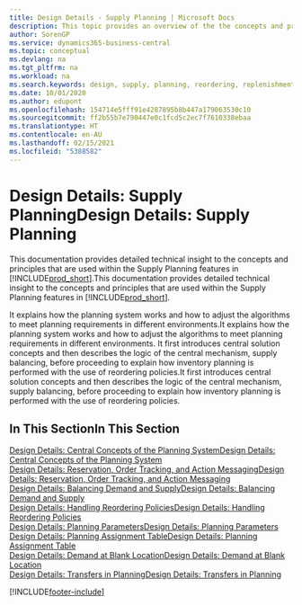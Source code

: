 ```yaml
---
title: Design Details - Supply Planning | Microsoft Docs
description: This topic provides an overview of the the concepts and principles that are used within the Supply Planning features in Business Central.
author: SorenGP
ms.service: dynamics365-business-central
ms.topic: conceptual
ms.devlang: na
ms.tgt_pltfrm: na
ms.workload: na
ms.search.keywords: design, supply, planning, reordering, replenishment
ms.date: 10/01/2020
ms.author: edupont
ms.openlocfilehash: 154714e5fff91e4287895b8b447a179063530c10
ms.sourcegitcommit: ff2b55b7e790447e0c1fcd5c2ec7f7610338ebaa
ms.translationtype: HT
ms.contentlocale: en-AU
ms.lasthandoff: 02/15/2021
ms.locfileid: "5388582"
---
```

# <a name="design-details-supply-planning"></a><span data-ttu-id="dcccf-103">Design Details: Supply Planning</span><span class="sxs-lookup"><span data-stu-id="dcccf-103">Design Details: Supply Planning</span></span>
<span data-ttu-id="dcccf-104">This documentation provides detailed technical insight to the concepts and principles that are used within the Supply Planning features in [!INCLUDE[prod_short](includes/prod_short.md)].</span><span class="sxs-lookup"><span data-stu-id="dcccf-104">This documentation provides detailed technical insight to the concepts and principles that are used within the Supply Planning features in [!INCLUDE[prod_short](includes/prod_short.md)].</span></span>  

<span data-ttu-id="dcccf-105">It explains how the planning system works and how to adjust the algorithms to meet planning requirements in different environments.</span><span class="sxs-lookup"><span data-stu-id="dcccf-105">It explains how the planning system works and how to adjust the algorithms to meet planning requirements in different environments.</span></span> <span data-ttu-id="dcccf-106">It first introduces central solution concepts and then describes the logic of the central mechanism, supply balancing, before proceeding to explain how inventory planning is performed with the use of reordering policies.</span><span class="sxs-lookup"><span data-stu-id="dcccf-106">It first introduces central solution concepts and then describes the logic of the central mechanism, supply balancing, before proceeding to explain how inventory planning is performed with the use of reordering policies.</span></span>  

## <a name="in-this-section"></a><span data-ttu-id="dcccf-107">In This Section</span><span class="sxs-lookup"><span data-stu-id="dcccf-107">In This Section</span></span>  
[<span data-ttu-id="dcccf-108">Design Details: Central Concepts of the Planning System</span><span class="sxs-lookup"><span data-stu-id="dcccf-108">Design Details: Central Concepts of the Planning System</span></span>](design-details-central-concepts-of-the-planning-system.md)  
[<span data-ttu-id="dcccf-109">Design Details: Reservation, Order Tracking, and Action Messaging</span><span class="sxs-lookup"><span data-stu-id="dcccf-109">Design Details: Reservation, Order Tracking, and Action Messaging</span></span>](design-details-reservation-order-tracking-and-action-messaging.md)  
[<span data-ttu-id="dcccf-110">Design Details: Balancing Demand and Supply</span><span class="sxs-lookup"><span data-stu-id="dcccf-110">Design Details: Balancing Demand and Supply</span></span>](design-details-balancing-demand-and-supply.md)  
[<span data-ttu-id="dcccf-111">Design Details: Handling Reordering Policies</span><span class="sxs-lookup"><span data-stu-id="dcccf-111">Design Details: Handling Reordering Policies</span></span>](design-details-handling-reordering-policies.md)  
[<span data-ttu-id="dcccf-112">Design Details: Planning Parameters</span><span class="sxs-lookup"><span data-stu-id="dcccf-112">Design Details: Planning Parameters</span></span>](design-details-planning-parameters.md)  
[<span data-ttu-id="dcccf-113">Design Details: Planning Assignment Table</span><span class="sxs-lookup"><span data-stu-id="dcccf-113">Design Details: Planning Assignment Table</span></span>](design-details-planning-assignment-table.md)  
[<span data-ttu-id="dcccf-114">Design Details: Demand at Blank Location</span><span class="sxs-lookup"><span data-stu-id="dcccf-114">Design Details: Demand at Blank Location</span></span>](design-details-demand-at-blank-location.md)  
[<span data-ttu-id="dcccf-115">Design Details: Transfers in Planning</span><span class="sxs-lookup"><span data-stu-id="dcccf-115">Design Details: Transfers in Planning</span></span>](design-details-transfers-in-planning.md)


[!INCLUDE[footer-include](includes/footer-banner.md)]